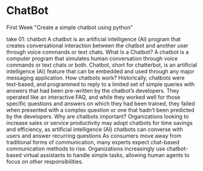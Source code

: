 # ChatBot
First Week "Create a simple chatbot using python"

take 01: chatbot
A chatbot is an artificial intelligence (AI) program that creates conversational interaction between the chatbot and another user through voice commands or text chats.
What Is a Chatbot?
A chatbot is a computer program that simulates human conversation through voice commands or text chats or both. Chatbot, short for chatterbot, is an artificial intelligence (AI) feature that can be embedded and used through any major messaging application.
How chatbots work?
Historically, chatbots were text-based, and programmed to reply to a limited set of simple queries with answers that had been pre-written by the chatbot’s developers. They operated like an interactive FAQ, and while they worked well for those specific questions and answers on which they had been trained, they failed when presented with a complex question or one that hadn’t been predicted by the developers.
Why are chatbots important?
Organizations looking to increase sales or service productivity may adopt chatbots for time savings and efficiency, as artificial intelligence (AI) chatbots can converse with users and answer recurring questions As consumers move away from traditional forms of communication, many experts expect chat-based communication methods to rise. Organizations increasingly use chatbot-based virtual assistants to handle simple tasks, allowing human agents to focus on other responsibilities.
